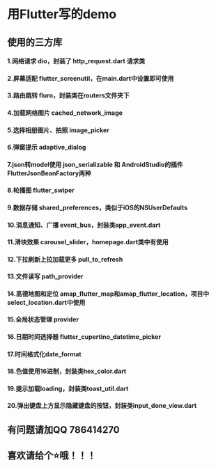 # 用Flutter写的demo


## 使用的三方库
#### 1.网络请求 dio，封装了 http_request.dart 请求类
#### 2.屏幕适配 flutter_screenutil，在main.dart中设置即可使用
#### 3.路由跳转 fluro，封装类在routers文件夹下
#### 4.加载网络图片 cached_network_image
#### 5.选择相册图片、拍照 image_picker
#### 6.弹窗提示 adaptive_dialog
#### 7.json转model使用 json_serializable 和 AndroidStudio的插件FlutterJsonBeanFactory两种
#### 8.轮播图 flutter_swiper
#### 9.数据存储 shared_preferences，类似于iOS的NSUserDefaults
#### 10.消息通知、广播 event_bus，封装类app_event.dart
#### 11.滑块效果 carousel_slider，homepage.dart类中有使用
#### 12.下拉刷新上拉加载更多 pull_to_refresh
#### 13.文件读写 path_provider
#### 14.高德地图和定位 amap_flutter_map和amap_flutter_location，项目中select_location.dart中使用
#### 15.全局状态管理 provider
#### 16.日期时间选择器 flutter_cupertino_datetime_picker
#### 17.时间格式化date_format
#### 18.色值使用16进制，封装类hex_color.dart
#### 19.提示加载loading，封装类toast_util.dart
#### 20.弹出键盘上方显示隐藏键盘的按钮，封装类input_done_view.dart
#### 
#### 
#### 

## 有问题请加QQ 786414270
## 喜欢请给个⭐️哦！！！
